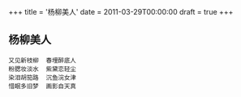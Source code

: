 +++
title = '杨柳美人'
date = 2011-03-29T00:00:00
draft = true
+++
## 杨柳美人

```text
又见新枝柳  春埋醉底人
粉腮妆淡水  紫黛恋轻尘
染泪胡笳路  沉鱼浣女津
惜眠多旧梦  画影自天真
```
